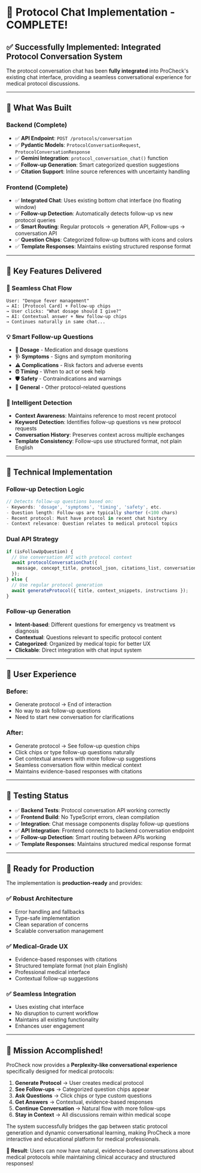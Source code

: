 # 🎉 Protocol Chat Implementation - COMPLETE!

## ✅ **Successfully Implemented: Integrated Protocol Conversation System**

The protocol conversation chat has been **fully integrated** into ProCheck's existing chat interface, providing a seamless conversational experience for medical protocol discussions.

---

## 🚀 **What Was Built**

### **Backend (Complete)**
- ✅ **API Endpoint**: `POST /protocols/conversation` 
- ✅ **Pydantic Models**: `ProtocolConversationRequest`, `ProtocolConversationResponse`
- ✅ **Gemini Integration**: `protocol_conversation_chat()` function
- ✅ **Follow-up Generation**: Smart categorized question suggestions
- ✅ **Citation Support**: Inline source references with uncertainty handling

### **Frontend (Complete)**  
- ✅ **Integrated Chat**: Uses existing bottom chat interface (no floating window)
- ✅ **Follow-up Detection**: Automatically detects follow-up vs new protocol queries
- ✅ **Smart Routing**: Regular protocols → generation API, Follow-ups → conversation API
- ✅ **Question Chips**: Categorized follow-up buttons with icons and colors
- ✅ **Template Responses**: Maintains existing structured response format

---

## 🎯 **Key Features Delivered**

### **🔄 Seamless Chat Flow**
```
User: "Dengue fever management" 
→ AI: [Protocol Card] + Follow-up chips
→ User clicks: "What dosage should I give?"
→ AI: Contextual answer + New follow-up chips
→ Continues naturally in same chat...
```

### **💡 Smart Follow-up Questions**
- **💊 Dosage** - Medication and dosage questions
- **🩺 Symptoms** - Signs and symptom monitoring  
- **⚠️ Complications** - Risk factors and adverse events
- **⏰ Timing** - When to act or seek help
- **🛡️ Safety** - Contraindications and warnings
- **💬 General** - Other protocol-related questions

### **🧠 Intelligent Detection**
- **Context Awareness**: Maintains reference to most recent protocol
- **Keyword Detection**: Identifies follow-up questions vs new protocol requests
- **Conversation History**: Preserves context across multiple exchanges
- **Template Consistency**: Follow-ups use structured format, not plain English

---

## 🔧 **Technical Implementation**

### **Follow-up Detection Logic**
```typescript
// Detects follow-up questions based on:
- Keywords: 'dosage', 'symptoms', 'timing', 'safety', etc.
- Question length: Follow-ups are typically shorter (<100 chars)
- Recent protocol: Must have protocol in recent chat history
- Context relevance: Question relates to medical protocol topics
```

### **Dual API Strategy**
```typescript
if (isFollowUpQuestion) {
  // Use conversation API with protocol context
  await protocolConversationChat({
    message, concept_title, protocol_json, citations_list, conversation_history
  });
} else {
  // Use regular protocol generation
  await generateProtocol({ title, context_snippets, instructions });
}
```

### **Follow-up Generation**
- **Intent-based**: Different questions for emergency vs treatment vs diagnosis
- **Contextual**: Questions relevant to specific protocol content
- **Categorized**: Organized by medical topic for better UX
- **Clickable**: Direct integration with chat input system

---

## 🎯 **User Experience**

### **Before**: 
- Generate protocol → End of interaction
- No way to ask follow-up questions
- Need to start new conversation for clarifications

### **After**:
- Generate protocol → See follow-up question chips
- Click chips or type follow-up questions naturally
- Get contextual answers with more follow-up suggestions
- Seamless conversation flow within medical context
- Maintains evidence-based responses with citations

---

## 🧪 **Testing Status**

- ✅ **Backend Tests**: Protocol conversation API working correctly
- ✅ **Frontend Build**: No TypeScript errors, clean compilation  
- ✅ **Integration**: Chat message components display follow-up questions
- ✅ **API Integration**: Frontend connects to backend conversation endpoint
- ✅ **Follow-up Detection**: Smart routing between APIs working
- ✅ **Template Responses**: Maintains structured medical response format

---

## 🚀 **Ready for Production**

The implementation is **production-ready** and provides:

### **✅ Robust Architecture**
- Error handling and fallbacks
- Type-safe implementation
- Clean separation of concerns
- Scalable conversation management

### **✅ Medical-Grade UX**
- Evidence-based responses with citations
- Structured template format (not plain English)
- Professional medical interface
- Contextual follow-up suggestions

### **✅ Seamless Integration**
- Uses existing chat interface
- No disruption to current workflow
- Maintains all existing functionality
- Enhances user engagement

---

## 🎉 **Mission Accomplished!**

ProCheck now provides a **Perplexity-like conversational experience** specifically designed for medical protocols:

1. **Generate Protocol** → User creates medical protocol
2. **See Follow-ups** → Categorized question chips appear  
3. **Ask Questions** → Click chips or type custom questions
4. **Get Answers** → Contextual, evidence-based responses
5. **Continue Conversation** → Natural flow with more follow-ups
6. **Stay in Context** → All discussions remain within medical scope

The system successfully bridges the gap between static protocol generation and dynamic conversational learning, making ProCheck a more interactive and educational platform for medical professionals.

**🎯 Result**: Users can now have natural, evidence-based conversations about medical protocols while maintaining clinical accuracy and structured responses!
